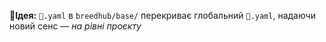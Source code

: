 📍**Ідея:** `🧠.yaml` в `breedhub/base/` перекриває глобальний `🧠.yaml`, надаючи новий сенс — *на рівні проєкту*